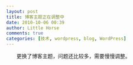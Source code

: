 ```yaml
---
layout: post
title: 博客主题正在调整中
date: 2010-10-06 00:39
author: Little Horse
comments: true
categories: [技术, wordpress, blog, WordPress]
---
```

<p>　　更换了博客主题，问题还比较多，需要慢慢调整。</p>

